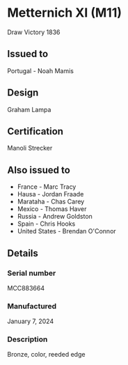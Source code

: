 # Metternich XI (M11)

Draw Victory 1836

## Issued to

Portugal - Noah Mamis

## Design

Graham Lampa

## Certification

Manoli Strecker

## Also issued to

* France - Marc Tracy
* Hausa - Jordan Fraade
* Marataha - Chas Carey
* Mexico - Thomas Haver
* Russia - Andrew Goldston
* Spain - Chris Hooks
* United States - Brendan O'Connor

## Details

### Serial number

MCC883664

### Manufactured
January 7, 2024

### Description

Bronze, color, reeded edge
